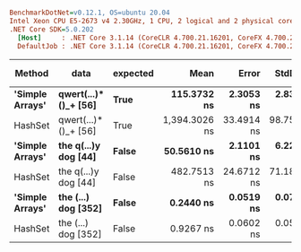 ``` ini

BenchmarkDotNet=v0.12.1, OS=ubuntu 20.04
Intel Xeon CPU E5-2673 v4 2.30GHz, 1 CPU, 2 logical and 2 physical cores
.NET Core SDK=5.0.202
  [Host]     : .NET Core 3.1.14 (CoreCLR 4.700.21.16201, CoreFX 4.700.21.16208), X64 RyuJIT
  DefaultJob : .NET Core 3.1.14 (CoreCLR 4.700.21.16201, CoreFX 4.700.21.16208), X64 RyuJIT


```
|          Method |                 data | expected |          Mean |      Error |     StdDev |        Median |  Gen 0 |  Gen 1 | Gen 2 | Allocated |
|---------------- |--------------------- |--------- |--------------:|-----------:|-----------:|--------------:|-------:|-------:|------:|----------:|
| **&#39;Simple Arrays&#39;** | **qwert(...)*()_+ [56]** |     **True** |   **115.3732 ns** |  **2.3053 ns** |  **2.8311 ns** |   **116.1381 ns** | **0.0057** |      **-** |     **-** |     **152 B** |
|         HashSet | qwert(...)*()_+ [56] |     True | 1,394.3026 ns | 33.4914 ns | 98.7502 ns | 1,414.3274 ns | 0.0839 |      - |     - |    2216 B |
| **&#39;Simple Arrays&#39;** | **the q(...)y dog [44]** |    **False** |    **50.5610 ns** |  **2.1101 ns** |  **6.2215 ns** |    **51.0943 ns** | **0.0058** |      **-** |     **-** |     **152 B** |
|         HashSet | the q(...)y dog [44] |    False |   482.7513 ns | 24.6712 ns | 71.1821 ns |   456.5579 ns | 0.0844 | 0.0005 |     - |    2216 B |
| **&#39;Simple Arrays&#39;** |  **the (...) dog [352]** |    **False** |     **0.2440 ns** |  **0.0519 ns** |  **0.0710 ns** |     **0.2358 ns** |      **-** |      **-** |     **-** |         **-** |
|         HashSet |  the (...) dog [352] |    False |     0.9267 ns |  0.0602 ns |  0.0534 ns |     0.9292 ns |      - |      - |     - |         - |
